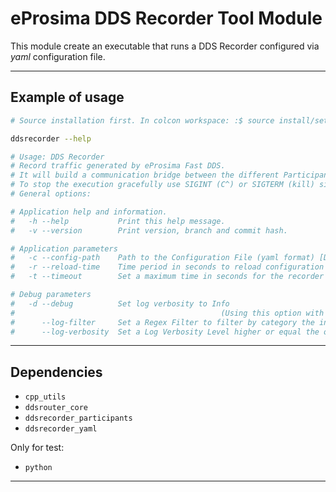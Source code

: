<!-- TODO: update -->
# eProsima DDS Recorder Tool Module
This module create an executable that runs a DDS Recorder configured via *yaml* configuration file.

---

## Example of usage

```sh
# Source installation first. In colcon workspace: :$ source install/setup.bash

ddsrecorder --help

# Usage: DDS Recorder
# Record traffic generated by eProsima Fast DDS.
# It will build a communication bridge between the different Participants included in the provided configuration file.
# To stop the execution gracefully use SIGINT (C^) or SIGTERM (kill) signals.
# General options:

# Application help and information.
#   -h --help           Print this help message.
#   -v --version        Print version, branch and commit hash.

# Application parameters
#   -c --config-path    Path to the Configuration File (yaml format) [Default: ./DDS_RECORDER_CONFIGURATION.yaml].
#   -r --reload-time    Time period in seconds to reload configuration file. This is needed when FileWatcher functionality is not available (e.g. config file is a symbolic link). Value 0 does not reload file. [Default: 0].
#   -t --timeout        Set a maximum time in seconds for the recorder to run. Value 0 does not set maximum. [Default: 0].

# Debug parameters
#   -d --debug          Set log verbosity to Info
#                                              (Using this option with --log-filter and/or --log-verbosity will head to undefined behaviour).
#      --log-filter     Set a Regex Filter to filter by category the info and warning log entries. [Default = "(DDSPIPE|DDSRECORDER)"].
#      --log-verbosity  Set a Log Verbosity Level higher or equal the one given. (Values accepted: "info","warning","error" no Case Sensitive) [Default = "warning"].
```

---

## Dependencies

* `cpp_utils`
* `ddsrouter_core`
* `ddsrecorder_participants`
* `ddsrecorder_yaml`

Only for test:

* `python`

---
